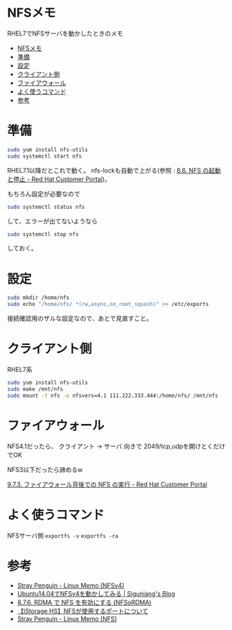 # NFSメモ

RHEL7でNFSサーバを動かしたときのメモ

- [NFSメモ](#nfsメモ)
- [準備](#準備)
- [設定](#設定)
- [クライアント側](#クライアント側)
- [ファイアウォール](#ファイアウォール)
- [よく使うコマンド](#よく使うコマンド)
- [参考](#参考)

# 準備

``` bash
sudo yum install nfs-utils
sudo systemctl start nfs
```

RHEL7.1以降だとこれで動く。
nfs-lockも自動で上がる(参照 : [8.6. NFS の起動と停止 - Red Hat Customer Portal](https://access.redhat.com/documentation/ja-jp/red_hat_enterprise_linux/7/html/storage_administration_guide/s1-nfs-start))。


もちろん設定が必要なので
``` bash
sudo systemctl status nfs
```
して、エラーが出てないようなら
``` bash
sudo systemctl stop nfs
```
しておく。

# 設定

``` bash
sudo mkdir /home/nfs
sudo echo "/home/nfs/ *(rw,async,no_root_squash)" >> /etc/exports
```
接続確認用のザルな設定なので、あとで見直すこと。


# クライアント側

RHEL7系
``` bash
sudo yum install nfs-utils
sudo make /mnt/nfs
sudo mount -t nfs -o nfsvers=4.1 111.222.333.444:/home/nfs/ /mnt/nfs
```

# ファイアウォール

NFS4.1だったら、
クライアント -> サーバ 向きで 2049/tcp,udpを開けとくだけでOK

NFS3以下だったら諦めるw

[9.7.3. ファイアウォール背後での NFS の実行 - Red Hat Customer Portal](https://access.redhat.com/documentation/ja-jp/red_hat_enterprise_linux/6/html/storage_administration_guide/s2-nfs-nfs-firewall-config)

# よく使うコマンド

NFSサーバ側
`exportfs -v` 
`exportfs -ra` 

# 参考

- [Stray Penguin - Linux Memo (NFSv4)](http://www.asahi-net.or.jp/~aa4t-nngk/nfsv4.html)
- [Ubuntu14.04でNFSv4を動かしてみる | Siguniang's Blog](https://siguniang.wordpress.com/2015/08/09/setup-nfsv4-on-ubuntu-1404/)
- [8.7.6. RDMA で NFS を有効にする (NFSoRDMA)](https://access.redhat.com/documentation/ja-jp/red_hat_enterprise_linux/7/html/storage_administration_guide/nfs-serverconfig#nfs-rdma)
- [【iStorage HS】NFSが使用するポートについて](http://info.ace.comp.nec.co.jp/View.aspx?NoClear=on&id=3150110310)
- [Stray Penguin - Linux Memo (NFS)](http://www.asahi-net.or.jp/~aa4t-nngk/nfs.html)

